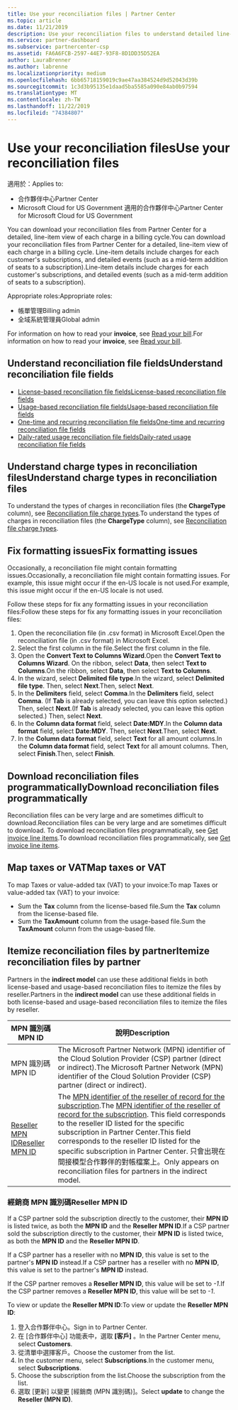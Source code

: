```yaml
---
title: Use your reconciliation files | Partner Center
ms.topic: article
ms.date: 11/21/2019
description: Use your reconciliation files to understand detailed line-item views of Partner Center charges.
ms.service: partner-dashboard
ms.subservice: partnercenter-csp
ms.assetid: FA6A6FCB-2597-44E7-93F8-8D1DD35D52EA
author: LauraBrenner
ms.author: labrenne
ms.localizationpriority: medium
ms.openlocfilehash: 6bb65718159019c9ae47aa384524d9d52043d39b
ms.sourcegitcommit: 1c3d3b95135e1daad5ba5585a090e84ab0b97594
ms.translationtype: MT
ms.contentlocale: zh-TW
ms.lasthandoff: 11/22/2019
ms.locfileid: "74384807"
---
```

# <a name="use-your-reconciliation-files"></a><span data-ttu-id="0c107-103">Use your reconciliation files</span><span class="sxs-lookup"><span data-stu-id="0c107-103">Use your reconciliation files</span></span>

<span data-ttu-id="0c107-104">適用於：</span><span class="sxs-lookup"><span data-stu-id="0c107-104">Applies to:</span></span>

- <span data-ttu-id="0c107-105">合作夥伴中心</span><span class="sxs-lookup"><span data-stu-id="0c107-105">Partner Center</span></span>
- <span data-ttu-id="0c107-106">Microsoft Cloud for US Government 適用的合作夥伴中心</span><span class="sxs-lookup"><span data-stu-id="0c107-106">Partner Center for Microsoft Cloud for US Government</span></span>

<span data-ttu-id="0c107-107">You can download your reconciliation files from Partner Center for a detailed, line-item view of each charge in a billing cycle.</span><span class="sxs-lookup"><span data-stu-id="0c107-107">You can download your reconciliation files from Partner Center for a detailed, line-item view of each charge in a billing cycle.</span></span> <span data-ttu-id="0c107-108">Line-item details include charges for each customer's subscriptions, and detailed events (such as a mid-term addition of seats to a subscription).</span><span class="sxs-lookup"><span data-stu-id="0c107-108">Line-item details include charges for each customer's subscriptions, and detailed events (such as a mid-term addition of seats to a subscription).</span></span>

<span data-ttu-id="0c107-109">Appropriate roles:</span><span class="sxs-lookup"><span data-stu-id="0c107-109">Appropriate roles:</span></span>

- <span data-ttu-id="0c107-110">帳單管理</span><span class="sxs-lookup"><span data-stu-id="0c107-110">Billing admin</span></span>
- <span data-ttu-id="0c107-111">全域系統管理員</span><span class="sxs-lookup"><span data-stu-id="0c107-111">Global admin</span></span>

<span data-ttu-id="0c107-112">For information on how to read your **invoice**, see [Read your bill](read-your-bill.md).</span><span class="sxs-lookup"><span data-stu-id="0c107-112">For information on how to read your **invoice**, see [Read your bill](read-your-bill.md).</span></span>

## <a name="understand-reconciliation-file-fields"></a><span data-ttu-id="0c107-113">Understand reconciliation file fields</span><span class="sxs-lookup"><span data-stu-id="0c107-113">Understand reconciliation file fields</span></span>

- [<span data-ttu-id="0c107-114">License-based reconciliation file fields</span><span class="sxs-lookup"><span data-stu-id="0c107-114">License-based reconciliation file fields</span></span>](license-based-recon-files.md)
- [<span data-ttu-id="0c107-115">Usage-based reconciliation file fields</span><span class="sxs-lookup"><span data-stu-id="0c107-115">Usage-based reconciliation file fields</span></span>](usage-based-recon-files.md)
- [<span data-ttu-id="0c107-116">One-time and recurring reconciliation file fields</span><span class="sxs-lookup"><span data-stu-id="0c107-116">One-time and recurring reconciliation file fields</span></span>](one-time-recurring-recon-files.md)
- [<span data-ttu-id="0c107-117">Daily-rated usage reconciliation file fields</span><span class="sxs-lookup"><span data-stu-id="0c107-117">Daily-rated usage reconciliation file fields</span></span>](daily-rated-usage-recon-files.md)

## <a name="understand-charge-types-in-reconciliation-files"></a><span data-ttu-id="0c107-118">Understand charge types in reconciliation files</span><span class="sxs-lookup"><span data-stu-id="0c107-118">Understand charge types in reconciliation files</span></span>

<span data-ttu-id="0c107-119">To understand the types of charges in reconciliation files (the **ChargeType** column), see [Reconciliation file charge types](recon-file-charge-types.md).</span><span class="sxs-lookup"><span data-stu-id="0c107-119">To understand the types of charges in reconciliation files (the **ChargeType** column), see [Reconciliation file charge types](recon-file-charge-types.md).</span></span>

## <a name="fix-formatting-issues"></a><span data-ttu-id="0c107-120">Fix formatting issues</span><span class="sxs-lookup"><span data-stu-id="0c107-120">Fix formatting issues</span></span>

<span data-ttu-id="0c107-121">Occasionally, a reconciliation file might contain formatting issues.</span><span class="sxs-lookup"><span data-stu-id="0c107-121">Occasionally, a reconciliation file might contain formatting issues.</span></span> <span data-ttu-id="0c107-122">For example, this issue might occur if the en-US locale is not used.</span><span class="sxs-lookup"><span data-stu-id="0c107-122">For example, this issue might occur if the en-US locale is not used.</span></span>

<span data-ttu-id="0c107-123">Follow these steps for fix any formatting issues in your reconciliation files:</span><span class="sxs-lookup"><span data-stu-id="0c107-123">Follow these steps for fix any formatting issues in your reconciliation files:</span></span>

1. <span data-ttu-id="0c107-124">Open the reconciliation file (in .csv format) in Microsoft Excel.</span><span class="sxs-lookup"><span data-stu-id="0c107-124">Open the reconciliation file (in .csv format) in Microsoft Excel.</span></span>
2. <span data-ttu-id="0c107-125">Select the first column in the file.</span><span class="sxs-lookup"><span data-stu-id="0c107-125">Select the first column in the file.</span></span>
3. <span data-ttu-id="0c107-126">Open the **Convert Text to Columns Wizard**.</span><span class="sxs-lookup"><span data-stu-id="0c107-126">Open the **Convert Text to Columns Wizard**.</span></span> <span data-ttu-id="0c107-127">On the ribbon, select **Data**, then select **Text to Columns**.</span><span class="sxs-lookup"><span data-stu-id="0c107-127">On the ribbon, select **Data**, then select **Text to Columns**.</span></span>
4. <span data-ttu-id="0c107-128">In the wizard, select **Delimited file type**.</span><span class="sxs-lookup"><span data-stu-id="0c107-128">In the wizard, select **Delimited file type**.</span></span> <span data-ttu-id="0c107-129">Then, select **Next**.</span><span class="sxs-lookup"><span data-stu-id="0c107-129">Then, select **Next**.</span></span>
5. <span data-ttu-id="0c107-130">In the **Delimiters** field, select **Comma**.</span><span class="sxs-lookup"><span data-stu-id="0c107-130">In the **Delimiters** field, select **Comma**.</span></span> <span data-ttu-id="0c107-131">(If **Tab** is already selected, you can leave this option selected.) Then, select **Next**.</span><span class="sxs-lookup"><span data-stu-id="0c107-131">(If **Tab** is already selected, you can leave this option selected.) Then, select **Next**.</span></span>
6. <span data-ttu-id="0c107-132">In the **Column data format** field, select **Date:MDY**.</span><span class="sxs-lookup"><span data-stu-id="0c107-132">In the **Column data format** field, select **Date:MDY**.</span></span> <span data-ttu-id="0c107-133">Then, select **Next**.</span><span class="sxs-lookup"><span data-stu-id="0c107-133">Then, select **Next**.</span></span>
7. <span data-ttu-id="0c107-134">In the **Column data format** field, select **Text** for all amount columns.</span><span class="sxs-lookup"><span data-stu-id="0c107-134">In the **Column data format** field, select **Text** for all amount columns.</span></span> <span data-ttu-id="0c107-135">Then, select **Finish**.</span><span class="sxs-lookup"><span data-stu-id="0c107-135">Then, select **Finish**.</span></span>

## <a name="download-reconciliation-files-programmatically"></a><span data-ttu-id="0c107-136">Download reconciliation files programmatically</span><span class="sxs-lookup"><span data-stu-id="0c107-136">Download reconciliation files programmatically</span></span>

<span data-ttu-id="0c107-137">Reconciliation files can be very large and are sometimes difficult to download.</span><span class="sxs-lookup"><span data-stu-id="0c107-137">Reconciliation files can be very large and are sometimes difficult to download.</span></span> <span data-ttu-id="0c107-138">To download reconciliation files programmatically, see [Get invoice line items](https://docs.microsoft.com/partner-center/develop/get-invoiceline-items).</span><span class="sxs-lookup"><span data-stu-id="0c107-138">To download reconciliation files programmatically, see [Get invoice line items](https://docs.microsoft.com/partner-center/develop/get-invoiceline-items).</span></span>

## <a name="map-taxes-or-vat"></a><span data-ttu-id="0c107-139">Map taxes or VAT</span><span class="sxs-lookup"><span data-stu-id="0c107-139">Map taxes or VAT</span></span>

<span data-ttu-id="0c107-140">To map Taxes or value-added tax (VAT) to your invoice:</span><span class="sxs-lookup"><span data-stu-id="0c107-140">To map Taxes or value-added tax (VAT) to your invoice:</span></span>

- <span data-ttu-id="0c107-141">Sum the **Tax** column from the license-based file.</span><span class="sxs-lookup"><span data-stu-id="0c107-141">Sum the **Tax** column from the license-based file.</span></span>
- <span data-ttu-id="0c107-142">Sum the **TaxAmount** column from the usage-based file.</span><span class="sxs-lookup"><span data-stu-id="0c107-142">Sum the **TaxAmount** column from the usage-based file.</span></span>

## <a name="itemize-reconciliation-files-by-partner"></a><span data-ttu-id="0c107-143">Itemize reconciliation files by partner</span><span class="sxs-lookup"><span data-stu-id="0c107-143">Itemize reconciliation files by partner</span></span>

<span data-ttu-id="0c107-144">Partners in the **indirect model** can use these additional fields in both license-based and usage-based reconciliation files to itemize the files by reseller.</span><span class="sxs-lookup"><span data-stu-id="0c107-144">Partners in the **indirect model** can use these additional fields in both license-based and usage-based reconciliation files to itemize the files by reseller.</span></span>

| <span data-ttu-id="0c107-145">MPN 識別碼</span><span class="sxs-lookup"><span data-stu-id="0c107-145">MPN ID</span></span> | <span data-ttu-id="0c107-146">說明</span><span class="sxs-lookup"><span data-stu-id="0c107-146">Description</span></span> |
| ------ | ----------- |
| <span data-ttu-id="0c107-147">MPN 識別碼</span><span class="sxs-lookup"><span data-stu-id="0c107-147">MPN ID</span></span> | <span data-ttu-id="0c107-148">The Microsoft Partner Network (MPN) identifier of the Cloud Solution Provider (CSP) partner (direct or indirect).</span><span class="sxs-lookup"><span data-stu-id="0c107-148">The Microsoft Partner Network (MPN) identifier of the Cloud Solution Provider (CSP) partner (direct or indirect).</span></span> |
| [<span data-ttu-id="0c107-149">Reseller MPN ID</span><span class="sxs-lookup"><span data-stu-id="0c107-149">Reseller MPN ID</span></span>](#reseller-mpn-id) | <span data-ttu-id="0c107-150">The [MPN identifier of the reseller of record for the subscription](#reseller-mpn-id).</span><span class="sxs-lookup"><span data-stu-id="0c107-150">The [MPN identifier of the reseller of record for the subscription](#reseller-mpn-id).</span></span> <span data-ttu-id="0c107-151">This field corresponds to the reseller ID listed for the specific subscription in Partner Center.</span><span class="sxs-lookup"><span data-stu-id="0c107-151">This field corresponds to the reseller ID listed for the specific subscription in Partner Center.</span></span> <span data-ttu-id="0c107-152">只會出現在間接模型合作夥伴的對帳檔案上。</span><span class="sxs-lookup"><span data-stu-id="0c107-152">Only appears on reconciliation files for partners in the indirect model.</span></span> |

### <a name="reseller-mpn-id"></a><span data-ttu-id="0c107-153">經銷商 MPN 識別碼</span><span class="sxs-lookup"><span data-stu-id="0c107-153">Reseller MPN ID</span></span>

<span data-ttu-id="0c107-154">If a CSP partner sold the subscription directly to the customer, their **MPN ID** is listed twice, as both the **MPN ID** and the **Reseller MPN ID**.</span><span class="sxs-lookup"><span data-stu-id="0c107-154">If a CSP partner sold the subscription directly to the customer, their **MPN ID** is listed twice, as both the **MPN ID** and the **Reseller MPN ID**.</span></span>

<span data-ttu-id="0c107-155">If a CSP partner has a reseller with no **MPN ID**, this value is set to the partner's **MPN ID** instead.</span><span class="sxs-lookup"><span data-stu-id="0c107-155">If a CSP partner has a reseller with no **MPN ID**, this value is set to the partner's **MPN ID** instead.</span></span>

<span data-ttu-id="0c107-156">If the CSP partner removes a **Reseller MPN ID**, this value will be set to *-1*.</span><span class="sxs-lookup"><span data-stu-id="0c107-156">If the CSP partner removes a **Reseller MPN ID**, this value will be set to *-1*.</span></span>

<span data-ttu-id="0c107-157">To view or update the **Reseller MPN ID**:</span><span class="sxs-lookup"><span data-stu-id="0c107-157">To view or update the **Reseller MPN ID**:</span></span>

1. <span data-ttu-id="0c107-158">登入合作夥伴中心。</span><span class="sxs-lookup"><span data-stu-id="0c107-158">Sign in to Partner Center.</span></span>
2. <span data-ttu-id="0c107-159">在 \[合作夥伴中心\] 功能表中，選取 **\[客戶\]** 。</span><span class="sxs-lookup"><span data-stu-id="0c107-159">In the Partner Center menu, select **Customers**.</span></span>
3. <span data-ttu-id="0c107-160">從清單中選擇客戶。</span><span class="sxs-lookup"><span data-stu-id="0c107-160">Choose the customer from the list.</span></span>
4. <span data-ttu-id="0c107-161">In the customer menu, select **Subscriptions**.</span><span class="sxs-lookup"><span data-stu-id="0c107-161">In the customer menu, select **Subscriptions**.</span></span>
5. <span data-ttu-id="0c107-162">Choose the subscription from the list.</span><span class="sxs-lookup"><span data-stu-id="0c107-162">Choose the subscription from the list.</span></span>
6. <span data-ttu-id="0c107-163">選取 \[更新\] 以變更 \[經銷商 (MPN 識別碼)\]。</span><span class="sxs-lookup"><span data-stu-id="0c107-163">Select **update** to change the **Reseller (MPN ID)**.</span></span>
